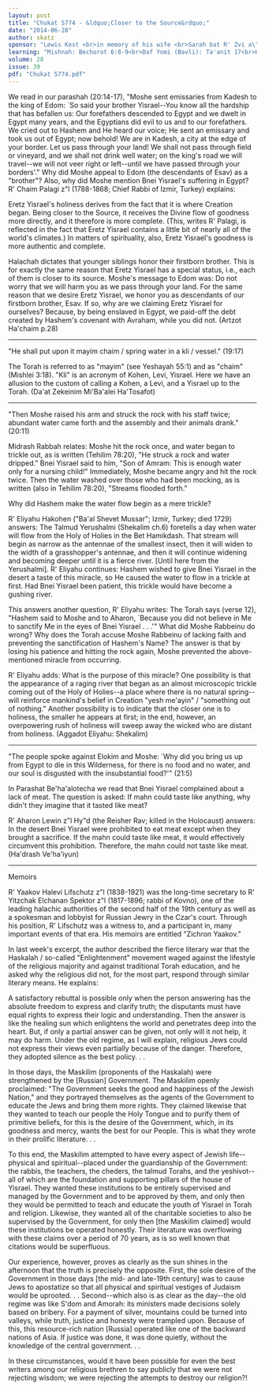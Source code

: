 ```yaml
---
layout: post
title: "Chukat 5774 - &ldquo;Closer to the Source&rdquo;"
date: "2014-06-28"
author: skatz
sponsor: "Lewis Kest <br>in memory of his wife <br>Sarah bat R' Zvi a\"h <br>and in honor of <br>the birthday of his daughter <br>Pesel Esther Cohen <br>&nbsp;&nbsp;&nbsp;<br>Nathan and Rikki Lewin <br>on the yahrzeit of his grandfather <br>Harav Aharon ben Harav Nosson Lewin z\"l Hy\"d <br>(the Reisher Rav) <br>&nbsp;&nbsp;&nbsp;<br>The Sabrin family <br>in memory of father <br>Shlomo ben Chaim a\"h (Sol Sabrin) <br>&nbsp;&nbsp;&nbsp;<br>Martin and Michelle Swartz <br>on the 80th yahrzeit of <br>Martin's great-great-grandfather <br>Samuel Swartz <br>(Yehoshua ben Naftali a\"h) (2 Tammuz)"
learning: "Mishnah: Bechorot 6:8-9<br>Daf Yomi (Bavli): Ta'anit 17<br>Halachah: Mishnah Berurah 401:1-403:1"
volume: 28
issue: 39
pdf: "Chukat 5774.pdf"
---
```


We read in our parashah (20:14-17), "Moshe sent emissaries from Kadesh to the king of Edom: `So said your brother Yisrael--You know all the hardship that has befallen us: Our forefathers descended to Egypt and we dwelt in Egypt many years, and the Egyptians did evil to us and to our forefathers. We cried out to Hashem and He heard our voice; He sent an emissary and took us out of Egypt; now behold! We are in Kadesh, a city at the edge of your border. Let us pass through your land! We shall not pass through field or vineyard, and we shall not drink well water; on the king's road we will travel--we will not veer right or left--until we have passed through your borders'." Why did Moshe appeal to Edom (the descendants of Esav) as a "brother"? Also, why did Moshe mention Bnei Yisrael's suffering in Egypt? R' Chaim Palagi z"l (1788-1868; Chief Rabbi of Izmir, Turkey) explains:

Eretz Yisrael's holiness derives from the fact that it is where Creation began. Being closer to the Source, it receives the Divine flow of goodness more directly, and it therefore is more complete. (This, writes R' Palagi, is reflected in the fact that Eretz Yisrael contains a little bit of nearly all of the world's climates.) In matters of spirituality, also, Eretz Yisrael's goodness is more authentic and complete.

Halachah dictates that younger siblings honor their firstborn brother. This is for exactly the same reason that Eretz Yisrael has a special status, i.e., each of them is closer to its source. Moshe's message to Edom was: Do not worry that we will harm you as we pass through your land. For the same reason that we desire Eretz Yisrael, we honor you as descendants of our firstborn brother, Esav. If so, why are we claiming Eretz Yisrael for ourselves? Because, by being enslaved in Egypt, we paid-off the debt created by Hashem's covenant with Avraham, while you did not. (Artzot Ha'chaim p.28)

********

"He shall put upon it mayim chaim / spring water in a kli / vessel." (19:17)

The Torah is referred to as "mayim" (see Yeshayah 55:1) and as "chaim" (Mishlei 3:18). "Kli" is an acronym of Kohen, Levi, Yisrael. Here we have an allusion to the custom of calling a Kohen, a Levi, and a Yisrael up to the Torah. (Da'at Zekeinim Mi'Ba'alei Ha'Tosafot)

********

"Then Moshe raised his arm and struck the rock with his staff twice; abundant water came forth and the assembly and their animals drank." (20:11)

Midrash Rabbah relates: Moshe hit the rock once, and water began to trickle out, as is written (Tehilim 78:20), "He struck a rock and water dripped." Bnei Yisrael said to him, "Son of Amram: This is enough water only for a nursing child!" Immediately, Moshe became angry and hit the rock twice. Then the water washed over those who had been mocking, as is written (also in Tehilim 78:20), "Streams flooded forth."

Why did Hashem make the water flow begin as a mere trickle?

R' Eliyahu Hakohen ("Ba'al Shevet Mussar"; Izmir, Turkey; died 1729) answers: The Talmud Yerushalmi (Shekalim ch.6) foretells a day when water will flow from the Holy of Holies in the Bet Hamikdash. That stream will begin as narrow as the antennae of the smallest insect, then it will widen to the width of a grasshopper's antennae, and then it will continue widening and becoming deeper until it is a fierce river. \[Until here from the Yerushalmi\]. R' Eliyahu continues: Hashem wished to give Bnei Yisrael in the desert a taste of this miracle, so He caused the water to flow in a trickle at first. Had Bnei Yisrael been patient, this trickle would have become a gushing river.

This answers another question, R' Eliyahu writes: The Torah says (verse 12), "Hashem said to Moshe and to Aharon, `Because you did not believe in Me to sanctify Me in the eyes of Bnei Yisrael . . .'" What did Moshe Rabbeinu do wrong? Why does the Torah accuse Moshe Rabbeinu of lacking faith and preventing the sanctification of Hashem's Name? The answer is that by losing his patience and hitting the rock again, Moshe prevented the above-mentioned miracle from occurring.

R' Eliyahu adds: What is the purpose of this miracle? One possibility is that the appearance of a raging river that began as an almost microscopic trickle coming out of the Holy of Holies--a place where there is no natural spring--will reinforce mankind's belief in Creation "yesh me'ayin" / "something out of nothing." Another possibility is to indicate that the closer one is to holiness, the smaller he appears at first; in the end, however, an overpowering rush of holiness will sweep away the wicked who are distant from holiness. (Aggadot Eliyahu: Shekalim)

********

"The people spoke against Elokim and Moshe: `Why did you bring us up from Egypt to die in this Wilderness, for there is no food and no water, and our soul is disgusted with the insubstantial food?'" (21:5)

In Parashat Be'ha'alotecha we read that Bnei Yisrael complained about a lack of meat. The question is asked: If mahn could taste like anything, why didn't they imagine that it tasted like meat?

R' Aharon Lewin z"l Hy"d (the Reisher Rav; killed in the Holocaust) answers: In the desert Bnei Yisrael were prohibited to eat meat except when they brought a sacrifice. If the mahn could taste like meat, it would effectively circumvent this prohibition. Therefore, the mahn could not taste like meat. (Ha'drash Ve'ha'iyun)

********

Memoirs

R' Yaakov Halevi Lifschutz z"l (1838-1921) was the long-time secretary to R' Yitzchak Elchanan Spektor z"l (1817-1896; rabbi of Kovno), one of the leading halachic authorities of the second half of the 19th century as well as a spokesman and lobbyist for Russian Jewry in the Czar's court. Through his position, R' Lifschutz was a witness to, and a participant in, many important events of that era. His memoirs are entitled "Zichron Yaakov."

In last week's excerpt, the author described the fierce literary war that the Haskalah / so-called "Enlightenment" movement waged against the lifestyle of the religious majority and against traditional Torah education, and he asked why the religious did not, for the most part, respond through similar literary means. He explains:

A satisfactory rebuttal is possible only when the person answering has the absolute freedom to express and clarify truth; the disputants must have equal rights to express their logic and understanding. Then the answer is like the healing sun which enlightens the world and penetrates deep into the heart. But, if only a partial answer can be given, not only will it not help, it may do harm. Under the old regime, as I will explain, religious Jews could not express their views even partially because of the danger. Therefore, they adopted silence as the best policy. . .

In those days, the Maskilim (proponents of the Haskalah) were strengthened by the \[Russian\] Government. The Maskilim openly proclaimed: "The Government seeks the good and happiness of the Jewish Nation," and they portrayed themselves as the agents of the Government to educate the Jews and bring them more rights. They claimed likewise that they wanted to teach our people the Holy Tongue and to purify them of primitive beliefs, for this is the desire of the Government, which, in its goodness and mercy, wants the best for our People. This is what they wrote in their prolific literature. . .

To this end, the Maskilim attempted to have every aspect of Jewish life-- physical and spiritual--placed under the guardianship of the Government: the rabbis, the teachers, the cheders, the talmud Torahs, and the yeshivot--all of which are the foundation and supporting pillars of the house of Yisrael. They wanted these institutions to be entirely supervised and managed by the Government and to be approved by them, and only then they would be permitted to teach and educate the youth of Yisrael in Torah and religion. Likewise, they wanted all of the charitable societies to also be supervised by the Government, for only then \[the Maskilim claimed\] would these institutions be operated honestly. Their literature was overflowing with these claims over a period of 70 years, as is so well known that citations would be superfluous.

Our experience, however, proves as clearly as the sun shines in the afternoon that the truth is precisely the opposite. First, the sole desire of the Government in those days \[the mid- and late-19th century\] was to cause Jews to apostatize so that all physical and spiritual vestiges of Judaism would be uprooted. . . Second--which also is as clear as the day--the old regime was like S'dom and Amorah: its ministers made decisions solely based on bribery. For a payment of silver, mountains could be turned into valleys, while truth, justice and honesty were trampled upon. Because of this, this resource-rich nation \[Russia\] operated like one of the backward nations of Asia. If justice was done, it was done quietly, without the knowledge of the central government. . .

In these circumstances, would it have been possible for even the best writers among our religious brethren to say publicly that we were not rejecting wisdom; we were rejecting the attempts to destroy our religion?!

